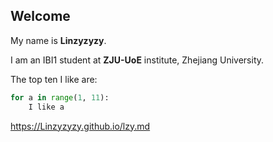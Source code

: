 ## Welcome 

My name is **Linzyzyzy**. 

I am an IBI1 student at **ZJU-UoE** institute, Zhejiang University.

The top ten I like are:

```python
for a in range(1, 11):
	I like a
```

<https://Linzyzyzy.github.io/lzy.md>
